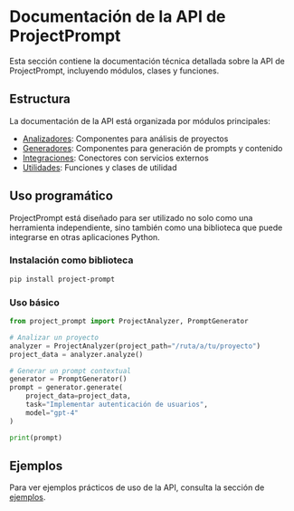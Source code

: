 # Documentación de la API de ProjectPrompt

Esta sección contiene la documentación técnica detallada sobre la API de ProjectPrompt, incluyendo módulos, clases y funciones.

## Estructura

La documentación de la API está organizada por módulos principales:

- [Analizadores](./reference/analyzers.md): Componentes para análisis de proyectos
- [Generadores](./reference/generators.md): Componentes para generación de prompts y contenido
- [Integraciones](./reference/integrations.md): Conectores con servicios externos
- [Utilidades](./reference/utils.md): Funciones y clases de utilidad

## Uso programático

ProjectPrompt está diseñado para ser utilizado no solo como una herramienta independiente, sino también como una biblioteca que puede integrarse en otras aplicaciones Python.

### Instalación como biblioteca

```bash
pip install project-prompt
```

### Uso básico

```python
from project_prompt import ProjectAnalyzer, PromptGenerator

# Analizar un proyecto
analyzer = ProjectAnalyzer(project_path="/ruta/a/tu/proyecto")
project_data = analyzer.analyze()

# Generar un prompt contextual
generator = PromptGenerator()
prompt = generator.generate(
    project_data=project_data,
    task="Implementar autenticación de usuarios",
    model="gpt-4"
)

print(prompt)
```

## Ejemplos

Para ver ejemplos prácticos de uso de la API, consulta la sección de [ejemplos](../examples/).
